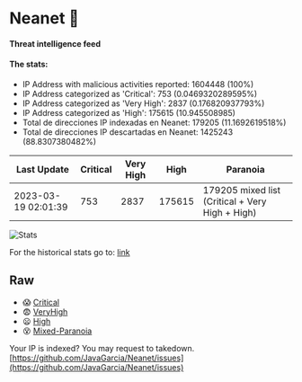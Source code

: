 # Neanet :hocho:
#### Threat intelligence feed
#### The stats:

- IP Address with malicious activities reported: 1604448 (100%)
- IP Address categorized as 'Critical':  753 (0.0469320289595%)
- IP Address categorized as 'Very High':  2837 (0.176820937793%)
- IP Address categorized as 'High':  175615 (10.945508985)
- Total de direcciones IP indexadas en Neanet:  179205 (11.1692619518%)
- Total de direcciones IP descartadas en Neanet:  1425243 (88.8307380482%)

| Last Update | Critical | Very High | High | Paranoia |
| --- | --- | --- | --- | --- |
| 2023-03-19 02:01:39 | 753 | 2837 | 175615 | 179205 mixed list (Critical + Very High + High)|

![Stats](https://docs.google.com/spreadsheets/d/e/2PACX-1vSnaNMIXVabIpDJjufMlzH7poXnshF3mgd8Is1g9ytUEzVsP5my4Trn8f-xkoLLQ38xpL3HtmUexLo6/pubchart?oid=501124687&format=image)

For the historical stats go to: [link](/stats.csv)
## Raw
- :scream: [Critical](https://raw.githubusercontent.com/JavaGarcia/Neanet/master/blacklists/neanet_critical.txt)
- :fearful: [VeryHigh](https://raw.githubusercontent.com/JavaGarcia/Neanet/master/blacklists/neanet_veryHigh.txtt)
- :frowning: [High](https://raw.githubusercontent.com/JavaGarcia/Neanet/master/blacklists/neanet_high.txt)
- :dizzy_face: [Mixed-Paranoia](https://raw.githubusercontent.com/JavaGarcia/Neanet/master/blacklists/neanet_all.txt)


Your IP is indexed? You may request to takedown. [https://github.com/JavaGarcia/Neanet/issues](https://github.com/JavaGarcia/Neanet/issues)










































































































































































































































































































































































































































































































































































































































































































































































































































































































































































































































































































































































































































































































































































































































































































































































































































































































































































































































































































































































































































































































































































































































































































































































































































































































































































































































































































































































































































































































































































































































































































































































































































































































































































































































































































































































































































































































































































































































































































































































































































































































































































































































































































































































































































































































































































































































































































































































































































































































































































































































































































































































































































































































































































































































































































































































































































































































































































































































































































































































































































































































































































































































































































































































































































































































































































































































































































































































































































































































































































































































































































































































































































































































































































































































































































































































































































































































































































































































































































































































































































































































































































































































































































































































































































































































































































































































































































































































































































































































































































































































































































































































































































































































































































































































































































































































































































































































































































































































































































































































































































































































































































